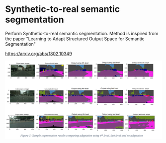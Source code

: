 # Synthetic-to-real semantic segmentation
Perform Synthetic-to-real semantic segmentation.
Method is inspired from the paper	"Learning to Adapt Structured Output Space for Semantic Segmentation"

https://arxiv.org/abs/1802.10349

![Screenshot](results.png)

